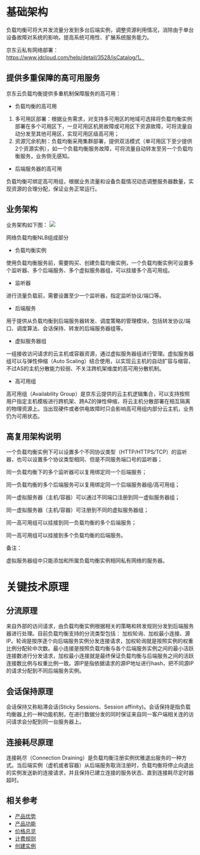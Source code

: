 # 基础架构

负载均衡可将大并发流量分发到多台后端实例，调整资源利用情况，消除由于单台设备故障对系统的影响，提高系统可用性、扩展系统服务能力。

京东云私有网络部署：https://www.jdcloud.com/help/detail/3528/isCatalog/1。

## 提供多重保障的高可用服务

京东云负载均衡提供多重机制保障服务的高可用：



- 负载均衡的高可用



1. 多可用区部署：根据业务需求，对支持多可用区的地域可选择将负载均衡实例部署在多个可用区下，一旦可用区机房故障或可用区下资源故障，可将流量自动分发至其他可用区，实现可用区级高可用；
2. 资源冗余机制：负载均衡采用集群部署，提供双活模式（单可用区下至少提供2个资源实例），如一个负载均衡服务故障，可将流量自动转发至另一个负载均衡服务，业务侧无感知。



- 后端服务器的高可用

负载均衡可绑定高可用组，根据业务流量和设备负载情况动态调整服务器数量，实现资源的合理分配，保证业务正常运行。

## 业务架构
业务架构如下图：
![](https://www.jdcloud.com/help/detail/3529/isCatalog/1)




网络负载均衡NLB组成部分



- 负载均衡实例

使用负载均衡服务前，需要购买、创建负载均衡实例，一个负载均衡实例可设置多个监听器、多个后端服务、多个虚拟服务器组，可以挂接多个高可用组。



- 监听器

进行流量负载前，需要设置至少一个监听器，指定监听协议/端口等。



- 后端服务

用于提供从负载均衡到后端服务器转发、调度策略的管理模块，包括转发协议/端口、调度算法、会话保持、转发的后端服务器组等。



- 虚拟服务器组

一组接收访问请求的云主机或容器资源，通过虚拟服务器组进行管理。虚拟服务器组可以与弹性伸缩（Auto Scaling）结合使用，以实现云主机的自动扩容与缩容，不过AS的主机分散能力较弱、不关注跨机架维度的高可用分散机制。



- 高可用组

高可用组（Availability Group）是京东云提供的云主机逻辑集合，可以支持按照用户指定主机模板进行跨机架、跨AZ的弹性伸缩，将云主机分散部署在相互隔离的物理资源上。当出现硬件或者供电故障时只会影响高可用组内部分云主机，业务仍为可用状态。

## 高复用架构说明

一个负载均衡实例下可以设置多个不同协议类型（HTTP/HTTPS/TCP）的监听器，也可以设置多个协议类型相同、但是不同服务端口号的监听器；

同一负载均衡下的多个监听器可以复用绑定同一个后端服务；

同一负载均衡的多个后端服务可以复用绑定同一个后端服务器组/高可用组；

同一虚拟服务器（主机/容器）可以通过不同端口注册到同一虚拟服务器组；

同一虚拟服务器（主机/容器）可注册到不同的虚拟服务器组；

同一高可用组可以挂接到同一负载均衡的多个后端服务；

同一高可用组可以挂接到多个负载均衡的后端服务。

备注：

虚拟服务器组中只能添加和所属负载均衡实例相同私有网络的服务器。

# 关键技术原理
## 分流原理

来自外部的访问请求，由负载均衡实例根据相关的策略和转发规则分发到后端服务器进行处理。目前负载均衡支持的分流类型包括： 加权轮询、加权最小连接、源IP。轮询是按序逐个向后端服务实例分发连接请求，加权轮询就是按照实例的权重比例分配轮中次数。最小连接是按照负载均衡与各个后端服务实例之间的最小活跃连接数进行分发请求，加权最小连接就是最终保证负载均衡与后端服务之间的活跃连接数比例与权重比例一致。源IP是指依据请求的源IP地址进行hash，把不同源IP的请求分配到不同后端服务实例。

## 会话保持原理

会话保持又称粘滞会话(Sticky Sessions、Session affinity)。会话保持是指负载均衡器上的一种功能机制，在进行数据分发的同时保证来自同一客户端相关连的访问请求会分配到同一台服务器上。


## 连接耗尽原理

连接耗尽（Connection Draining）是负载均衡注册实例优雅退出服务的一种方式。当后端实例（虚机或者容器）从后端服务取消注册时，负载均衡将停止向退出的实例发送新的连接请求，并且保持已建立连接的服务状态、直到连接耗尽定时器超时。

## 相关参考

- [产品优势](../Product-Introduction/Benefits.md)
- [产品功能](../Product-Introduction/Functions.md)
- [价格总览](../Pricing/Price-Overview.md)
- [计费规则](../Pricing/Billing-Rules.md)
- [创建实例](../Getting-Started/Create-Instance.md)



